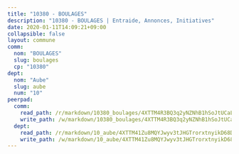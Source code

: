 ```yaml
---
title: "10380 - BOULAGES"
description: "10380 - BOULAGES | Entraide, Annonces, Initiatives"
date: 2020-01-11T14:09:21+09:00
collapsible: false
layout: commune
comm:
  nom: "BOULAGES"
  slug: boulages
  cp: "10380"
dept:
  nom: "Aube"
  slug: aube
  num: "10"
peerpad:
  comm:
    read_path: /r/markdown/10380_boulages/4XTTM4R3BQ3q2yNZNhB1hSoJtUCaLghJMzRvhQ1giiCuAYNYM
    write_path: /w/markdown/10380_boulages/4XTTM4R3BQ3q2yNZNhB1hSoJtUCaLghJMzRvhQ1giiCuAYNYM-K3TgU2tuPZ4FB75prAJLy1jpt1nLkQUWQnxfqdsWxNdWwv6QPwMn98p8YfYMZj95h7xTUKZP6jdp1c56K578QcaCA8umUeFBeFb2U1R4LLqkbAzSuPioWboqjG7oUTtd85rhhs2M
  dept:
    read_path: /r/markdown/10_aube/4XTTM41Zu8MQYJwyv3tJHGTrorxtnyikD68DsVemyiZk3ThMz
    write_path: /w/markdown/10_aube/4XTTM41Zu8MQYJwyv3tJHGTrorxtnyikD68DsVemyiZk3ThMz-K3TgTmGUJaeXhcyrKr3gXoqmq82GkfYoTwSCbr39jXo2qoiz4eMZ1zWf94tEK8PkgCEQwZ6j878iec7q7nyW22BbTVtKr2C3mJwkjMoqhPxRA9brvyfx2cZBiMVgJntTtrf7GrDW
---
```


